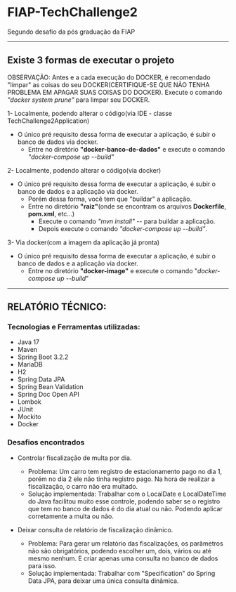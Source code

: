 # FIAP-TechChallenge2
Segundo desafio da pós graduação da FIAP

---

## Existe 3 formas de executar o projeto
OBSERVAÇÃO: Antes e a cada execução do DOCKER, é recomendado "limpar" as coisas do seu 
DOCKER(CERTIFIQUE-SE QUE NÃO TENHA PROBLEMA EM APAGAR SUAS COISAS DO DOCKER). Execute o 
comando *"docker system prune"* para limpar seu DOCKER.

1- Localmente, podendo alterar o código(via IDE - classe TechChallenge2Application)
- O único pré requisito dessa forma de executar a aplicação, é subir o banco de dados via docker.
  - Entre no diretório **"docker-banco-de-dados"** e execute o comando *"docker-compose up --build"*

2- Localmente, podendo alterar o código(via docker)
- O único pré requisito dessa forma de executar a aplicação, é subir o banco de dados e a aplicação via docker.
  - Porém dessa forma, você tem que "buildar" a aplicação.
  - Entre no diretório **"raiz"**(onde se encontram os arquivos **Dockerfile**, **pom.xml**, etc...)
    - Execute o comando *"mvn install"* -- para buildar a aplicação.
    - Depois execute o comando *"docker-compose up --build"*.

3- Via docker(com a imagem da aplicação já pronta)
- O único pré requisito dessa forma de executar a aplicação, é subir o banco de dados e a aplicação via docker.
  - Entre no diretório **"docker-image"** e execute o comando "*docker-compose up --build*"

---

## RELATÓRIO TÉCNICO:

### Tecnologias e Ferramentas utilizadas:
- Java 17
- Maven
- Spring Boot 3.2.2
- MariaDB
- H2
- Spring Data JPA
- Spring Bean Validation
- Spring Doc Open API
- Lombok
- JUnit
- Mockito
- Docker

### Desafios encontrados
- Controlar fiscalização de multa por dia.
  - Problema: Um carro tem registro de estacionamento pago no dia 1, porém no dia 2 ele não tinha 
registro pago. Na hora de realizar a fiscalização, o carro não era multado. 
  - Solução implementada: Trabalhar com o LocalDate e LocalDateTime do Java facilitou muito esse 
controle, podendo saber se o registro que tem no banco de dados é do dia atual ou não. Podendo aplicar
corretamente a multa ou não.


- Deixar consulta de relatório de fiscalização dinâmico.
  - Problema: Para gerar um relatório das fiscalizações, os parâmetros não são obrigatórios, podendo
escolher um, dois, vários ou até mesmo nenhum. E criar apenas uma consulta no banco de dados para isso.
  - Solução implementada: Trabalhar com "Specification" do Spring Data JPA, para deixar uma única
consulta dinâmica.